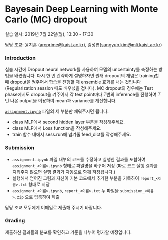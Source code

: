 # Bayesain Deep Learning with Monte Carlo (MC) dropout

실습 일시: 2019년 7월 22일(월), 13:30 - 17:30

담당 조교: 윤지훈 (arcprime@kaist.ac.kr), 김성엽(sungyub.kim@mli.kaist.ac.kr)

### Introduction
실습 시간에 Dropout neural network를 사용하여 모델의 uncertainty를 측정하는 방법을 배웠습니다. 다시 한 번 간략하게 설명하자면 원래 dropout의 개념은
training할 때 dropout을 켜주어서 학습을 진행할 때 ensemble 효과를 내는 것입니다 (Regularization session 때도 배우셨을 겁니다). MC dropout의
경우에는 Test phase에서도 dropout을 켜주어서 각 test point마다 $T$번의 inference를 진행하여 $T$번 나온 output을 이용하여 mean과 variance를 계산합니다.

[`assignment.ipynb`](assignment.ipynb) 파일의 세 부분만 채워주시면 됩니다.
- class MLP에서 second hidden layer 부분을 작성해주세요.
- class MLP에서 Loss function을 작성해주세요.
- train 함수 내에서 sess.run에 넘겨줄 feed_dict를 작성해주세요.

### Submission
- `assignment.ipynb` 파일 내부의 코드를 수정하고 실행한 결과를 포함하여 `assignment_<이름>.ipynb` 형태로 파일명을 바꾸어 저장 (따로 코드 실행 결과를 지워주지 않으면 실행 결과가 자동으로 함께 저장됩니다.)
- 실행해서 얻어진 그림과 자신이 기본 코드에서 추가한 부분을 기록하여 `report_<이름>.txt` 형태로 저장
- `assignment_<이름>.ipynb`, `report_<이름>.txt` 두 파일을 `submission_<이름>.zip` 으로 압축하여 제출

담당 조교 모두에게 이메일로 제출해 주시기 바랍니다.

### Grading
제출하신 결과들의 분포를 확인하고 기준을 나누어 평가할 예정입니다.
